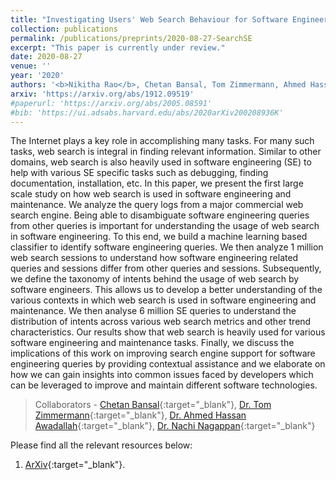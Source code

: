 ```yaml
---
title: "Investigating Users' Web Search Behaviour for Software Engineering and Maintenance Tasks"
collection: publications
permalink: /publications/preprints/2020-08-27-SearchSE
excerpt: "This paper is currently under review."
date: 2020-08-27
venue: ''
year: '2020'
authors: '<b>Nikitha Rao</b>, Chetan Bansal, Tom Zimmermann, Ahmed Hassan Awadallah, Nachi Nagappan'
arxiv: 'https://arxiv.org/abs/1912.09519'
#paperurl: 'https://arxiv.org/abs/2005.08591'
#bib: 'https://ui.adsabs.harvard.edu/abs/2020arXiv200208936K'
---
```


The Internet plays a key role in accomplishing many tasks. For many such tasks, web search is integral in finding relevant information. Similar to other domains, web search is also heavily used in software engineering (SE) to help with various SE specific tasks such as debugging, finding documentation, installation, etc. In this paper, we present the first large scale study on how web search is used in software engineering and maintenance. We analyze the query logs from a major commercial web search engine. Being able to disambiguate software engineering queries from other queries is important for understanding the usage of web search in software engineering. To this end, we build a machine learning based classifier to identify software engineering queries. We then analyze 1 million web search sessions to understand how software engineering related queries and sessions differ from other queries and sessions. Subsequently, we define the taxonomy of intents behind the usage of web search by software engineers. This allows us to develop a better understanding of the various contexts in which web search is used in software engineering and maintenance. We then analyse 6 million SE queries to understand the distribution of intents across various web search metrics and other trend characteristics. Our results show that web search is heavily used for various software engineering and maintenance tasks. Finally, we discuss the implications of this work on improving search engine support for software engineering queries by providing contextual assistance and we elaborate on how we can gain insights into common issues faced by developers which can be leveraged to improve and maintain different software technologies.

> Collaborators - [Chetan Bansal](https://www.microsoft.com/en-us/research/people/chetanb/){:target="_blank"}, [Dr. Tom Zimmermann](http://thomas-zimmermann.com/){:target="_blank"}, [Dr. Ahmed Hassan Awadallah](https://www.microsoft.com/en-us/research/people/hassanam/){:target="_blank"}, [Dr. Nachi Nagappan](https://nachinagappan.github.io/){:target="_blank"}

Please find all the relevant resources below:
1. [ArXiv](https://arxiv.org/abs/1912.09519){:target="_blank"}.